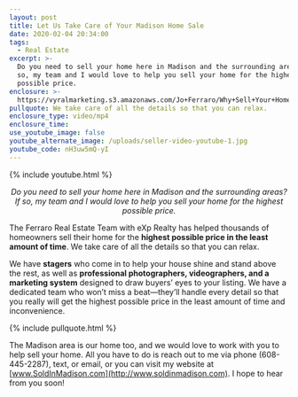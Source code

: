 ```yaml
---
layout: post
title: Let Us Take Care of Your Madison Home Sale
date: 2020-02-04 20:34:00
tags:
  - Real Estate
excerpt: >-
  Do you need to sell your home here in Madison and the surrounding areas? If
  so, my team and I would love to help you sell your home for the highest
  possible price.
enclosure: >-
  https://vyralmarketing.s3.amazonaws.com/Jo+Ferraro/Why+Sell+Your+Home+With+Ferraro+Real+Estate_.mp4
pullquote: We take care of all the details so that you can relax.
enclosure_type: video/mp4
enclosure_time:
use_youtube_image: false
youtube_alternate_image: /uploads/seller-video-youtube-1.jpg
youtube_code: nH3uw5mQ-yI
---
```


{% include youtube.html %}

<p style="text-align: center;"><em>Do you need to sell your home here in Madison and the surrounding areas? If so, my team and I would love to help you sell your home for the highest possible price.</em></p>

The Ferraro Real Estate Team with eXp Realty has helped thousands of homeowners sell their home for the **highest possible price in the least amount of time**. We take care of all the details so that you can relax.&nbsp;

We have **stagers** who come in to help your house shine and stand above the rest, as well as **professional photographers, videographers, and a marketing system** designed to draw buyers’ eyes to your listing. We have a dedicated team who won’t miss a beat—they’ll handle every detail so that you really will get the highest possible price in the least amount of time and inconvenience.

{% include pullquote.html %}

The Madison area is our home too, and we would love to work with you to help sell your home. All you have to do is reach out to me via phone (608-445-2287), text, or email, or you can visit my website at [www.SoldInMadison.com](http://www.soldinmadison.com). I hope to hear from you soon\!